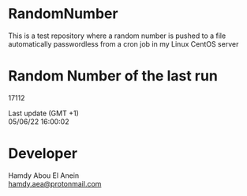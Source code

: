 # RandomNumber    
This is a test repository where a random number is pushed to a file automatically passwordless from a cron job in my Linux CentOS server    
# Random Number of the last run   
17112
      
Last update (GMT +1)    
05/06/22 16:00:02
# Developer    
Hamdy Abou El Anein   
hamdy.aea@protonmail.com
